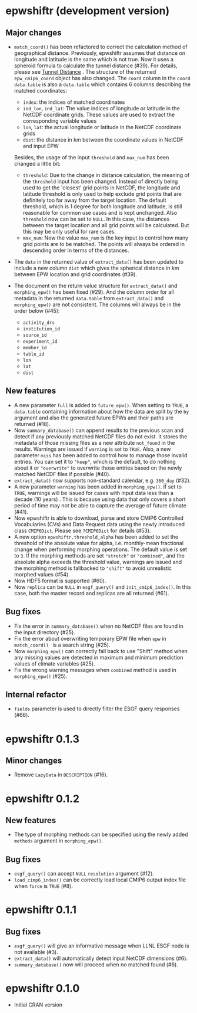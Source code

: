 # epwshiftr (development version)

## Major changes

* `match_coord()` has been refactored to correct the calculation method of
  geographical distance. Previously, epwshiftr assumes that distance on
  longitude and latitude is the same which is not true. Now it uses a spheroid
  formula to calculate the tunnel distance (#39). For details, please see [Tunnel
  Distance](https://en.wikipedia.org/wiki/Geographical_distance#Tunnel_distance)
  . The structure of the returned `epw_cmip6_coord` object has also changed.
  The `coord` column in the `coord` `data.table` is also a `data.table` which
  contains 6 columns describing the matched coordinates:
  * `index`: the indices of matched coordinates
  * `ind_lon`, `ind_lat`: The value indices of longitude or latitude in the
    NetCDF coordinate grids. These values are used to extract the corresponding
    variable values
  * `lon`, `lat`: the actual longitude or latitude in the NetCDF coordinate
    grids
  * `dist`: the distance in km between the coordinate values in NetCDF and input
    EPW

  Besides, the usage of the input `threshold` and `max_num` has been changed a
  little bit:

  - `threshold`: Due to the change in distance calculation, the meaning of the
    `threshold` input has been changed.  Instead of directly being used to get
    the 'closest' grid points in NetCDF, the longitude and latitude threshold
    is only used to help exclude grid points that are definitely too far away
    from the target location. The default threshold, which is 1 degree for both
    longitude and latitude, is still reasonable for common use cases and is kept
    unchanged.  Also `threshold` now can be set to `NULL`. In this case, the
    distances between the target location and all grid points will be
    calculated. But this may be only useful for rare cases.
  - `max_num`: Now the value `max_num` is the key input to control how many grid
    points are to be matched. The points will always be ordered in descending
    order in terms of the distances.
* The `data` in the returned value of `extract_data()` has been updated to
  include a new column `dist` which gives the spherical distance in km between
  EPW location and grid coordinates (#39).
* The document on the return value structure for `extract_data()` and
  `morphing_epw()` has been fixed (#29). And the column order for all metadata
  in the returned `data.table` from `extract_data()` and `morphing_epw()` are
  not consistent. The columns will always be in the order below (#45):
  - `activity_drs`
  - `institution_id`
  - `source_id`
  - `experiment_id`
  - `member_id`
  - `table_id`
  - `lon`
  - `lat`
  - `dist`

## New features

* A new parameter `full` is added to `future_epw()`. When setting to `TRUE`, 
  a `data.table` containing information about how the
  data are split by the `by` argument and also the generated future EPWs and
  their paths are returned (#18).
* Now `summary_database()` can append results to the previous scan and detect if
  any previously matched NetCDF files do not exist. It stores the metadata of
  those missing files as a new attribute `not_found` in the results. Warnings
  are issued if `warning` is set to `TRUE`. Also, a new parameter `miss` has
  been added to control how to manage those invalid entries. You can set it to
  `"keep"`, which is the default, to do nothing about it or `"overwrite"` to
  overwrite those entries based on the newly matched NetCDF files if possible
  (#40).
* `extract_data()` now supports non-standard calendar, e.g. `360_day` (#32).
* A new parameter `warning` has been added in `morphing_epw()`. If set to `TRUE`,
  warnings will be issued for cases with input data less than a decade (10 years)
  . This is because using data that only covers a short period of time may not
  be able to capture the average of future climate (#41).
* Now epwshiftr is able to download, parse and store CMIP6 Controlled
  Vocabularies (CVs) and Data Request data using the newly introduced class
  `CMIP6Dict`. Please see `?CMIP6Dict` for details (#53).
* A new option `epwshiftr.threshold_alpha` has been added to set the threshold
  of the absolute value for alpha, i.e. monthly-mean fractional change when
  performing morphing operations. The default value is set to `3`. If the
  morphing methods are set `"stretch"` or `"combined"`, and the absolute alpha
  exceeds the threshold value, warnings are issued and the morphing method is
  fallbacked to `"shift"` to avoid unrealistic morphed values (#54).
* Now HDF5 format is supported (#60).
* Now `replica` can be `NULL` in `esgf_query()` and `init_cmip6_index()`. In
  this case, both the master record and replicas are all returned (#61).

## Bug fixes

* Fix the error in `summary_database()` when no NetCDF files are found in the
  input directory (#25).
* Fix the error about overwriting temporary EPW file when `epw` in `match_coord() `
  is a search string (#25).
* Now `morphing_epw()` can correctly fall back to use "Shift" method when any
  missing values are detected in maximum and minimum prediction values of
  climate variables (#25).
* Fix the wrong warning messages when `combined` method is used in
  `morphing_epw()` (#25).

## Internal refactor
* `fields` parameter is used to directly filter the ESGF query responses (#66).

# epwshiftr 0.1.3

## Minor changes

* Remove `LazyData` in `DESCRIPTION` (#16).

# epwshiftr 0.1.2

## New features

* The type of morphing methods can be specified using the newly added `methods`
  argument in `morphing_epw()`.

## Bug fixes

* `esgf_query()` can accept `NULL` `resolution` argument (#12).
* `load_cimp6_index()` can be correctly load local CMIP6 output index file when
  `force` is `TRUE` (#8).

# epwshiftr 0.1.1

## Bug fixes

* `esgf_query()` will give an informative message when LLNL ESGF node is not
  available (#3).
* `extract_data()` will automatically detect input NetCDF dimensions (#6).
* `summary_database()` now will proceed when no matched found (#6).

# epwshiftr 0.1.0

* Initial CRAN version

